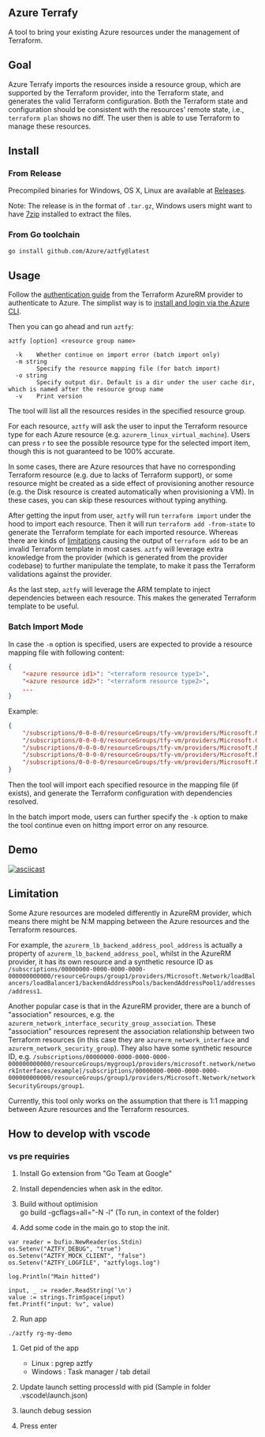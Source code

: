 ## Azure Terrafy

A tool to bring your existing Azure resources under the management of Terraform.

## Goal

Azure Terrafy imports the resources inside a resource group, which are supported by the Terraform provider, into the Terraform state, and generates the valid Terraform configuration. Both the Terraform state and configuration should be consistent with the resources' remote state, i.e., `terraform plan` shows no diff. The user then is able to use Terraform to manage these resources.

## Install

### From Release

Precompiled binaries for Windows, OS X, Linux are available at [Releases](https://github.com/Azure/aztfy/releases).

Note: The release is in the format of `.tar.gz`, Windows users might want to have [7zip](https://www.7-zip.org/download.html) installed to extract the files.

### From Go toolchain

```bash
go install github.com/Azure/aztfy@latest
```

## Usage

Follow the [authentication guide](https://registry.terraform.io/providers/hashicorp/azurerm/latest/docs#authenticating-to-azure) from the Terraform AzureRM provider to authenticate to Azure. The simplist way is to [install and login via the Azure CLI](https://registry.terraform.io/providers/hashicorp/azurerm/latest/docs/guides/azure_cli).

Then you can go ahead and run `aztfy`:

```shell
aztfy [option] <resource group name>

  -k    Whether continue on import error (batch import only)
  -m string
        Specify the resource mapping file (for batch import)
  -o string
        Specify output dir. Default is a dir under the user cache dir, which is named after the resource group name
  -v    Print version
```

The tool will list all the resources resides in the specified resource group.

For each resource, `aztfy` will ask the user to input the Terraform resource type for each Azure resource (e.g. `azurerm_linux_virtual_machine`). Users can press `r` to see the possible resource type for the selected import item, though this is not guaranteed to be 100% accurate.

In some cases, there are Azure resources that have no corresponding Terraform resource (e.g. due to lacks of Terraform support), or some resource might be created as a side effect of provisioning another resource (e.g. the Disk resource is created automatically when provisioning a VM). In these cases, you can skip these resources without typing anything.

After getting the input from user, `aztfy` will run `terraform import` under the hood to import each resource. Then it will run `terraform add -from-state` to generate the Terraform template for each imported resource. Whereas there are kinds of [limitations](https://github.com/apparentlymart/terrafy/blob/main/docs/quirks.md) causing the output of `terraform add` to be an invalid Terraform template in most cases. `aztfy` will leverage extra knowledge from the provider (which is generated from the provider codebase) to further manipulate the template, to make it pass the Terraform validations against the provider.

As the last step, `aztfy` will leverage the ARM template to inject dependencies between each resource. This makes the generated Terraform template to be useful.

### Batch Import Mode

In case the `-m` option is specified, users are expected to provide a resource mapping file with following content:

```json
{
    "<azure resource id1>": "<terraform resource type1>",
    "<azure resource id2>": "<terraform resource type2>",
    ...
}
```

Example:

```json
{
    "/subscriptions/0-0-0-0/resourceGroups/tfy-vm/providers/Microsoft.Network/virtualNetworks/example-network": "azurerm_virtual_network",
    "/subscriptions/0-0-0-0/resourceGroups/tfy-vm/providers/Microsoft.Compute/virtualMachines/example-machine": "azurerm_linux_virtual_machine",
    "/subscriptions/0-0-0-0/resourceGroups/tfy-vm/providers/Microsoft.Network/networkInterfaces/example-nic": "azurerm_network_interface",
    "/subscriptions/0-0-0-0/resourceGroups/tfy-vm/providers/Microsoft.Network/networkInterfaces/example-nic1": "azurerm_network_interface",
    "/subscriptions/0-0-0-0/resourceGroups/tfy-vm/providers/Microsoft.Network/virtualNetworks/example-network/subnets/internal": "azurerm_subnet"
}
```

Then the tool will import each specified resource in the mapping file (if exists), and generate the Terraform configuration with dependencies resolved.

In the batch import mode, users can further specify the `-k` option to make the tool continue even on hittng import error on any resource.

## Demo

[![asciicast](https://asciinema.org/a/jZU8De8Kok98zBVyMTtktDQnO.svg)](https://asciinema.org/a/jZU8De8Kok98zBVyMTtktDQnO)

## Limitation

Some Azure resources are modeled differently in AzureRM provider, which means there might be N:M mapping between the Azure resources and the Terraform resources.

For example, the `azurerm_lb_backend_address_pool_address` is actually a property of `azurerm_lb_backend_address_pool`, whilst in the AzureRM provider, it has its own resource and a synthetic resource ID as `/subscriptions/00000000-0000-0000-0000-000000000000/resourceGroups/group1/providers/Microsoft.Network/loadBalancers/loadBalancer1/backendAddressPools/backendAddressPool1/addresses/address1`.

Another popular case is that in the AzureRM provider, there are a bunch of "association" resources, e.g. the `azurerm_network_interface_security_group_association`. These "association" resources represent the association relationship between two Terraform resources (in this case they are `azurerm_network_interface` and `azurerm_network_security_group`). They also have some synthetic resource ID, e.g. `/subscriptions/00000000-0000-0000-0000-000000000000/resourceGroups/mygroup1/providers/microsoft.network/networkInterfaces/example|/subscriptions/00000000-0000-0000-0000-000000000000/resourceGroups/group1/providers/Microsoft.Network/networkSecurityGroups/group1`.

Currently, this tool only works on the assumption that there is 1:1 mapping between Azure resources and the Terraform resources.

## How to develop with vscode 

### vs pre requiries 
1. Install Go extension from "Go Team at Google"

1. Install dependencies when ask in the editor.

1. Build without optimision  
   go build -gcflags=all="-N -l"
  (To run, in context of the folder)

1. Add some code in the main.go to stop the init.

```
var reader = bufio.NewReader(os.Stdin)
os.Setenv("AZTFY_DEBUG", "true")
os.Setenv("AZTFY_MOCK_CLIENT", "false")
os.Setenv("AZTFY_LOGFILE", "aztfylogs.log")

log.Println("Main hitted")

input, _ := reader.ReadString('\n')
value := strings.TrimSpace(input)
fmt.Printf("input: %v", value)
```

2. Run app
```
./aztfy rg-my-demo
```

1. Get pid of the app
    - Linux : pgrep aztfy
    - Windows : Task manager / tab detail 

2. Update launch setting processId with pid 
   (Sample in folder .vscode\launch.json)

3. launch debug session

4. Press enter




